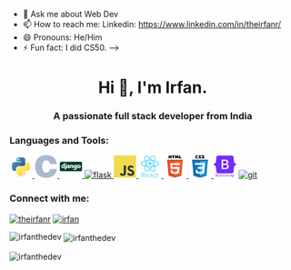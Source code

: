 <!--
**IrfanTheDev/IrfanTheDev** is a ✨ _special_ ✨ repository because its `README.md` (this file) appears on your GitHub profile.

- 🔭 I’m currently working on Web Devlopment
- 🌱 I’m currently learning React
<!-- - 👯 I’m looking to collaborate on ... 
- 🤔 I’m looking for help with ... -->
- 💬 Ask me about Web Dev
- 📫 How to reach me: Linkedin: https://www.linkedin.com/in/theirfanr/
- 😄 Pronouns: He/Him
- ⚡ Fun fact: I did CS50.
-->


<h1 align="center">Hi 👋, I'm Irfan.</h1>
<h3 align="center">A passionate full stack developer from India</h3>

<!--
<p align="left"> <img src="https://komarev.com/ghpvc/?username=irfanthedev&label=Profile%20views&color=0e75b6&style=flat" alt="irfanthedev" /> </p>
-->

<!--
<p align="left"> <a href="https://github.com/ryo-ma/github-profile-trophy"><img src="https://github-profile-trophy.vercel.app/?username=irfanthedev" alt="irfanthedev" /></a> </p>
-->


<h3 align="left">Languages and Tools:</h3>
<p align="left">
   <a href="https://www.python.org" target="_blank"> <img src="https://raw.githubusercontent.com/devicons/devicon/master/icons/python/python-original.svg" alt="python" width="40" height="40"/> </a> 
   <a href="https://www.cprogramming.com/" target="_blank"> <img src="https://raw.githubusercontent.com/devicons/devicon/master/icons/c/c-original.svg" alt="c" width="40" height="40"/> </a> 
   <a href="https://www.djangoproject.com/" target="_blank"> <img src="https://raw.githubusercontent.com/devicons/devicon/master/icons/django/django-original.svg" alt="django" width="40" height="40"/> </a> 
  <a href="https://flask.palletsprojects.com/" target="_blank"> <img src="https://www.vectorlogo.zone/logos/pocoo_flask/pocoo_flask-icon.svg" alt="flask" width="40" height="40"/> </a> 
  <a href="https://developer.mozilla.org/en-US/docs/Web/JavaScript" target="_blank"> <img src="https://raw.githubusercontent.com/devicons/devicon/master/icons/javascript/javascript-original.svg" alt="javascript" width="40" height="40"/> </a> 
  <a href="https://reactjs.org/" target="_blank"> <img src="https://raw.githubusercontent.com/devicons/devicon/master/icons/react/react-original-wordmark.svg" alt="react" width="40" height="40"/> </a>
   <a href="https://www.w3.org/html/" target="_blank"> <img src="https://raw.githubusercontent.com/devicons/devicon/master/icons/html5/html5-original-wordmark.svg" alt="html5" width="40" height="40"/> </a>
  <a href="https://www.w3schools.com/css/" target="_blank"> <img src="https://raw.githubusercontent.com/devicons/devicon/master/icons/css3/css3-original-wordmark.svg" alt="css3" width="40" height="40"/> </a> 
<a href="https://getbootstrap.com" target="_blank"> <img src="https://raw.githubusercontent.com/devicons/devicon/master/icons/bootstrap/bootstrap-plain-wordmark.svg" alt="bootstrap" width="40" height="40"/></a> 
<a href="https://git-scm.com/" target="_blank"> <img src="https://www.vectorlogo.zone/logos/git-scm/git-scm-icon.svg" alt="git" width="40" height="40"/> </a>  
</p>

<h3 align="left">Connect with me:</h3>
<p align="left">
<a href="https://linkedin.com/in/theirfanr" target="blank"><img align="center" src="https://cdn.jsdelivr.net/npm/simple-icons@3.0.1/icons/linkedin.svg" alt="theirfanr" height="30" width="40" /></a>
<a href="https://www.youtube.com/c/irfan" target="blank"><img align="center" src="https://cdn.jsdelivr.net/npm/simple-icons@3.0.1/icons/youtube.svg" alt="irfan" height="30" width="40" /></a>
</p>

<p><img align="left" src="https://github-readme-stats.vercel.app/api/top-langs?username=irfanthedev&show_icons=true&locale=en&layout=compact" alt="irfanthedev" /></p>

<p>&nbsp;<img align="center" src="https://github-readme-stats.vercel.app/api?username=irfanthedev&show_icons=true&locale=en" alt="irfanthedev" /></p>

<p><img align="center" src="https://github-readme-streak-stats.herokuapp.com/?user=irfanthedev&" alt="irfanthedev" /></p>

